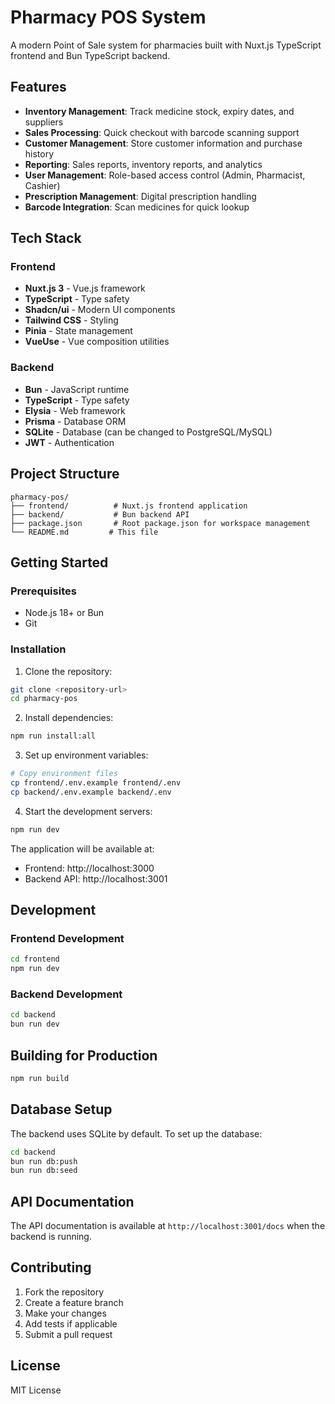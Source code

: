 # Pharmacy POS System

A modern Point of Sale system for pharmacies built with Nuxt.js TypeScript frontend and Bun TypeScript backend.

## Features

- **Inventory Management**: Track medicine stock, expiry dates, and suppliers
- **Sales Processing**: Quick checkout with barcode scanning support
- **Customer Management**: Store customer information and purchase history
- **Reporting**: Sales reports, inventory reports, and analytics
- **User Management**: Role-based access control (Admin, Pharmacist, Cashier)
- **Prescription Management**: Digital prescription handling
- **Barcode Integration**: Scan medicines for quick lookup

## Tech Stack

### Frontend

- **Nuxt.js 3** - Vue.js framework
- **TypeScript** - Type safety
- **Shadcn/ui** - Modern UI components
- **Tailwind CSS** - Styling
- **Pinia** - State management
- **VueUse** - Vue composition utilities

### Backend

- **Bun** - JavaScript runtime
- **TypeScript** - Type safety
- **Elysia** - Web framework
- **Prisma** - Database ORM
- **SQLite** - Database (can be changed to PostgreSQL/MySQL)
- **JWT** - Authentication

## Project Structure

```
pharmacy-pos/
├── frontend/          # Nuxt.js frontend application
├── backend/           # Bun backend API
├── package.json       # Root package.json for workspace management
└── README.md         # This file
```

## Getting Started

### Prerequisites

- Node.js 18+ or Bun
- Git

### Installation

1. Clone the repository:

```bash
git clone <repository-url>
cd pharmacy-pos
```

2. Install dependencies:

```bash
npm run install:all
```

3. Set up environment variables:

```bash
# Copy environment files
cp frontend/.env.example frontend/.env
cp backend/.env.example backend/.env
```

4. Start the development servers:

```bash
npm run dev
```

The application will be available at:

- Frontend: http://localhost:3000
- Backend API: http://localhost:3001

## Development

### Frontend Development

```bash
cd frontend
npm run dev
```

### Backend Development

```bash
cd backend
bun run dev
```

## Building for Production

```bash
npm run build
```

## Database Setup

The backend uses SQLite by default. To set up the database:

```bash
cd backend
bun run db:push
bun run db:seed
```

## API Documentation

The API documentation is available at `http://localhost:3001/docs` when the backend is running.

## Contributing

1. Fork the repository
2. Create a feature branch
3. Make your changes
4. Add tests if applicable
5. Submit a pull request

## License

MIT License
